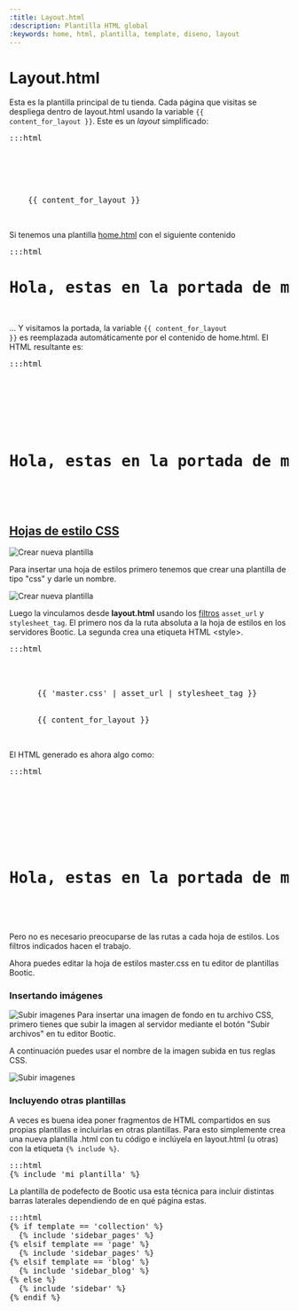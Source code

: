 ```yaml
---
:title: Layout.html
:description: Plantilla HTML global
:keywords: home, html, plantilla, template, diseno, layout
---
```


# Layout.html

Esta es la plantilla principal de tu tienda. Cada página que visitas se despliega dentro de layout.html usando la variable <code>{{ content_for_layout }}</code>. Este es un *layout* simplificado:

<pre>:::html
<html>
  <head>
    <title>{{ shop.name }}</title>
    <meta name="description" content="{{ shop.description }}">
  </head>
  <body>
    {{ content_for_layout }}
  </body>
</html>  
</pre>

Si tenemos una plantilla [home.html](/es/themes/home) con el siguiente contenido

<pre>:::html
<h1>Hola, estas en la portada de mi sitio!</h1>
</pre>

... Y visitamos la portada, la variable <code>{{ content_for_layout }}</code> es reemplazada autom&aacute;ticamente por el contenido de home.html. El HTML resultante es:

<pre>:::html
  <html>
    <head>
      <title>Mi tienda</title>
      <meta name="description" content="Descripción de mi tienda">
    </head>
    <body>
      <h1>Hola, estas en la portada de mi sitio!</h1>
    </body>
  </html>
</pre>

## [Hojas de estilo CSS](#css)
<div class="section" id="css">
<img src="/img/themes/new_template.png" alt="Crear nueva plantilla" class="right" />
<p>Para insertar una hoja de estilos primero tenemos que crear una plantilla de tipo "css" y darle un nombre.</p>
<img src="/img/themes/new_template2.png" alt="Crear nueva plantilla" class="left" />
<p>Luego la vinculamos desde <strong>layout.html</strong> usando los <a href="/es/themes/filters">filtros</a> <code>asset_url</code> y <code>stylesheet_tag</code>. El primero nos da la ruta absoluta a la hoja de estilos en los servidores Bootic. La segunda crea una etiqueta HTML &lt;style&gt;.</p>

<pre>:::html
  <html>
    <head>
      <title>{{ shop.name }}</title>
      <meta name="description" content="{{ shop.description }}">
      {{ 'master.css' | asset_url | stylesheet_tag }}
    </head>
    <body>
      {{ content_for_layout }}
    </body>
  </html>
</pre>
</div>

El HTML generado es ahora algo como:

<pre>:::html
  <html>
    <head>
      <title>Mi tienda</title>
      <meta name="description" content="Descripción de mi tienda">
      <link href="http://static.bootic.net/themes/112/master.css" media="all" rel="stylesheet" type="text/css">
    </head>
    <body>
      <h1>Hola, estas en la portada de mi sitio!</h1>
    </body>
  </html>
</pre>

Pero no es necesario preocuparse de las rutas a cada hoja de estilos. Los filtros indicados hacen el trabajo.

Ahora puedes editar la hoja de estilos master.css en tu editor de plantillas Bootic.

### Insertando imágenes

<div class="clearfix">
<img src="/img/themes/upload1.png" alt="Subir imagenes" class="left" />
Para insertar una imagen de fondo en tu archivo CSS, primero tienes que subir la imagen al servidor mediante el botón "Subir archivos" en tu editor Bootic.

A continuación puedes usar el nombre de la imagen subida en tus reglas CSS.

<img src="/img/themes/css_upload.png" alt="Subir imagenes" class="right" />
</div>

<h3 id="includes">Incluyendo otras plantillas</h3>

A veces es buena idea poner fragmentos de HTML compartidos en sus propias plantillas e incluirlas en otras plantillas.
Para esto simplemente crea una nueva plantilla .html con tu código e inclúyela en layout.html (u otras) con la etiqueta <code>{% include %}</code>. 

<pre>:::html
{% include 'mi_plantilla' %}
</pre>

La plantilla de podefecto de Bootic usa esta técnica para incluir distintas barras laterales dependiendo de en qué página estas.

<pre>:::html
{% if template == 'collection' %}
  {% include 'sidebar_pages' %}
{% elsif template == 'page' %}
  {% include 'sidebar_pages' %}
{% elsif template == 'blog' %}
  {% include 'sidebar_blog' %}
{% else %}
  {% include 'sidebar' %}
{% endif %}
</pre>